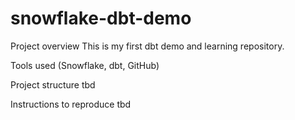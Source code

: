 # snowflake-dbt-demo

Project overview
This is my first dbt demo and learning repository.

Tools used (Snowflake, dbt, GitHub)

Project structure
tbd

Instructions to reproduce
tbd
